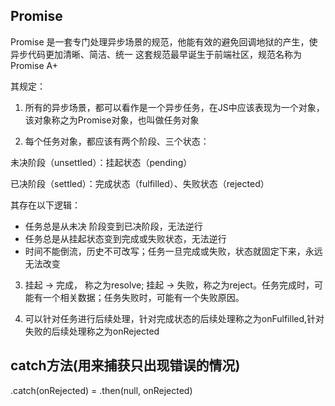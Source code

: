 ## Promise

Promise 是一套专门处理异步场景的规范，他能有效的避免回调地狱的产生，使异步代码更加清晰、简洁、统一
这套规范最早诞生于前端社区，规范名称为 Promise A+

其规定：

1. 所有的异步场景，都可以看作是一个异步任务，在JS中应该表现为一个对象，该对象称之为Promise对象，也叫做任务对象

2. 每个任务对象，都应该有两个阶段、三个状态：

未决阶段（unsettled）：挂起状态（pending）

已决阶段（settled）：完成状态（fulfilled）、失败状态（rejected）

其存在以下逻辑：

- 任务总是从未决   阶段变到已决阶段，无法逆行
- 任务总是从挂起状态变到完成或失败状态，无法逆行
- 时间不能倒流，历史不可改写；任务一旦完成或失败，状态就固定下来，永远无法改变

3. 挂起 -> 完成， 称之为resolve; 挂起 -> 失败，称之为reject。任务完成时，可能有一个相关数据；任务失败时，可能有一个失败原因。

4. 可以针对任务进行后续处理，针对完成状态的后续处理称之为onFulfilled,针对失败的后续处理称之为onRejected

## catch方法(用来捕获只出现错误的情况)

.catch(onRejected) = .then(null, onRejected)
